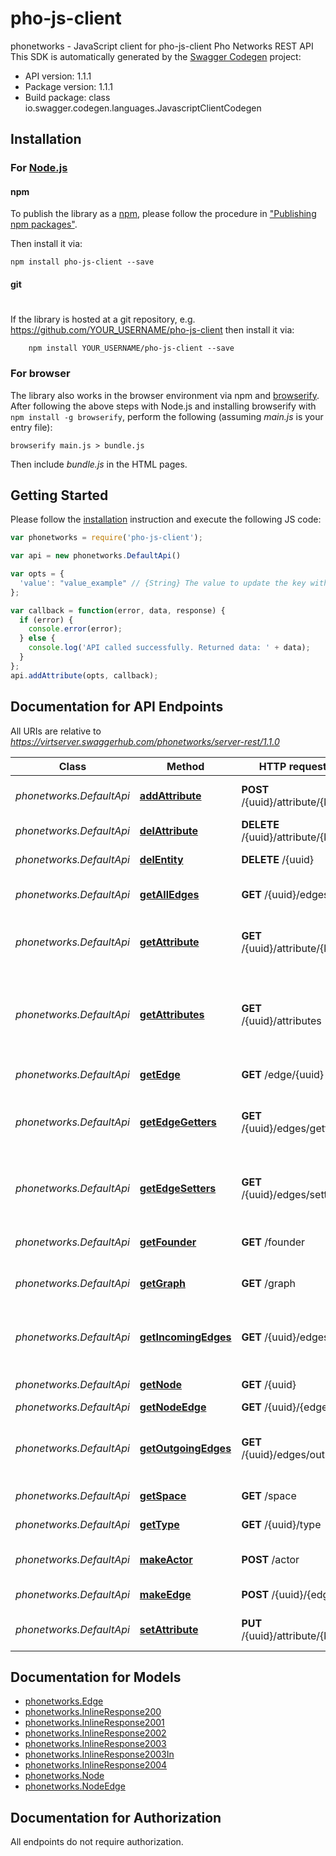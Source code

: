 # pho-js-client

phonetworks - JavaScript client for pho-js-client
Pho Networks REST API
This SDK is automatically generated by the [Swagger Codegen](https://github.com/swagger-api/swagger-codegen) project:

- API version: 1.1.1
- Package version: 1.1.1
- Build package: class io.swagger.codegen.languages.JavascriptClientCodegen

## Installation

### For [Node.js](https://nodejs.org/)

#### npm

To publish the library as a [npm](https://www.npmjs.com/),
please follow the procedure in ["Publishing npm packages"](https://docs.npmjs.com/getting-started/publishing-npm-packages).

Then install it via:

```shell
npm install pho-js-client --save
```

#### git
#
If the library is hosted at a git repository, e.g.
https://github.com/YOUR_USERNAME/pho-js-client
then install it via:

```shell
    npm install YOUR_USERNAME/pho-js-client --save
```

### For browser

The library also works in the browser environment via npm and [browserify](http://browserify.org/). After following
the above steps with Node.js and installing browserify with `npm install -g browserify`,
perform the following (assuming *main.js* is your entry file):

```shell
browserify main.js > bundle.js
```

Then include *bundle.js* in the HTML pages.

## Getting Started

Please follow the [installation](#installation) instruction and execute the following JS code:

```javascript
var phonetworks = require('pho-js-client');

var api = new phonetworks.DefaultApi()

var opts = { 
  'value': "value_example" // {String} The value to update the key with.
};

var callback = function(error, data, response) {
  if (error) {
    console.error(error);
  } else {
    console.log('API called successfully. Returned data: ' + data);
  }
};
api.addAttribute(opts, callback);

```

## Documentation for API Endpoints

All URIs are relative to *https://virtserver.swaggerhub.com/phonetworks/server-rest/1.1.0*

Class | Method | HTTP request | Description
------------ | ------------- | ------------- | -------------
*phonetworks.DefaultApi* | [**addAttribute**](docs/DefaultApi.md#addAttribute) | **POST** /{uuid}/attribute/{key} | updates (or creates) an attribute
*phonetworks.DefaultApi* | [**delAttribute**](docs/DefaultApi.md#delAttribute) | **DELETE** /{uuid}/attribute/{key} | deletes an attribute
*phonetworks.DefaultApi* | [**delEntity**](docs/DefaultApi.md#delEntity) | **DELETE** /{uuid} | deletes an entity
*phonetworks.DefaultApi* | [**getAllEdges**](docs/DefaultApi.md#getAllEdges) | **GET** /{uuid}/edges/all | retrieves the edges of a node
*phonetworks.DefaultApi* | [**getAttribute**](docs/DefaultApi.md#getAttribute) | **GET** /{uuid}/attribute/{key} | retrieves the value of an entity attribute
*phonetworks.DefaultApi* | [**getAttributes**](docs/DefaultApi.md#getAttributes) | **GET** /{uuid}/attributes | retrieves the existing attribute keys of an entity (edge or node)
*phonetworks.DefaultApi* | [**getEdge**](docs/DefaultApi.md#getEdge) | **GET** /edge/{uuid} | retrieves an edge
*phonetworks.DefaultApi* | [**getEdgeGetters**](docs/DefaultApi.md#getEdgeGetters) | **GET** /{uuid}/edges/getters | retrieves the edge getter methods of a node
*phonetworks.DefaultApi* | [**getEdgeSetters**](docs/DefaultApi.md#getEdgeSetters) | **GET** /{uuid}/edges/setters | retrieves the edge setter methods of a node
*phonetworks.DefaultApi* | [**getFounder**](docs/DefaultApi.md#getFounder) | **GET** /founder | retrieves the Graph Founder
*phonetworks.DefaultApi* | [**getGraph**](docs/DefaultApi.md#getGraph) | **GET** /graph | retrieves the main Graph
*phonetworks.DefaultApi* | [**getIncomingEdges**](docs/DefaultApi.md#getIncomingEdges) | **GET** /{uuid}/edges/in | retrieves the incoming edges of a node
*phonetworks.DefaultApi* | [**getNode**](docs/DefaultApi.md#getNode) | **GET** /{uuid} | retrieves a node
*phonetworks.DefaultApi* | [**getNodeEdge**](docs/DefaultApi.md#getNodeEdge) | **GET** /{uuid}/{edge} | edge getter
*phonetworks.DefaultApi* | [**getOutgoingEdges**](docs/DefaultApi.md#getOutgoingEdges) | **GET** /{uuid}/edges/out | retrieves the outgoing edges of a node
*phonetworks.DefaultApi* | [**getSpace**](docs/DefaultApi.md#getSpace) | **GET** /space | retrieves the Space
*phonetworks.DefaultApi* | [**getType**](docs/DefaultApi.md#getType) | **GET** /{uuid}/type | fetches entity type
*phonetworks.DefaultApi* | [**makeActor**](docs/DefaultApi.md#makeActor) | **POST** /actor | creates an Actor object
*phonetworks.DefaultApi* | [**makeEdge**](docs/DefaultApi.md#makeEdge) | **POST** /{uuid}/{edge} | creates an edge
*phonetworks.DefaultApi* | [**setAttribute**](docs/DefaultApi.md#setAttribute) | **PUT** /{uuid}/attribute/{key} | updates (or creates) an attribute


## Documentation for Models

 - [phonetworks.Edge](docs/Edge.md)
 - [phonetworks.InlineResponse200](docs/InlineResponse200.md)
 - [phonetworks.InlineResponse2001](docs/InlineResponse2001.md)
 - [phonetworks.InlineResponse2002](docs/InlineResponse2002.md)
 - [phonetworks.InlineResponse2003](docs/InlineResponse2003.md)
 - [phonetworks.InlineResponse2003In](docs/InlineResponse2003In.md)
 - [phonetworks.InlineResponse2004](docs/InlineResponse2004.md)
 - [phonetworks.Node](docs/Node.md)
 - [phonetworks.NodeEdge](docs/NodeEdge.md)


## Documentation for Authorization

 All endpoints do not require authorization.

